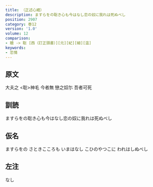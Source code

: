 ```yaml
---
title: （正述心緒）
description: ますらをの聡き心も今はなし恋の奴に我れは死ぬべし
position: 2907
category: 巻12
version: '1.0'
volume: 12
comparison:
- 聴 -> 聡 [西（訂正頭書）][元][紀][細][温]
keywords:
- 恋情
---
```


## 原文

大夫之 <聡>神毛 今者無 戀之奴尓 吾者可死

## 訓読

ますらをの聡き心も今はなし恋の奴に我れは死ぬべし

## 仮名

ますらをの さときこころも いまはなし こひのやつこに われはしぬべし

## 左注

なし
